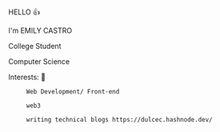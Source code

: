 HELLO 👍

I'm EMILY CASTRO

College Student

Computer Science 

Interests: 🌱

         
         Web Development/ Front-end  
         
         web3 
         
         writing technical blogs https://dulcec.hashnode.dev/
         
         
